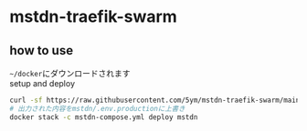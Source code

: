# mstdn-traefik-swarm

## how to use

`~/docker`にダウンロードされます  
setup and deploy

```sh
curl -sf https://raw.githubusercontent.com/5ym/mstdn-traefik-swarm/main/init.sh | sh -s
# 出力された内容をmstdn/.env.productionに上書き
docker stack -c mstdn-compose.yml deploy mstdn
```
